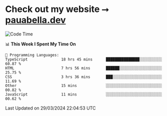 # Check out my website ⭢ [pauabella.dev](https://pauabella.dev)

<!--START_SECTION:waka-->
![Code Time](http://img.shields.io/badge/Code%20Time-3%2C161%20hrs%2029%20mins-blue)

📊 **This Week I Spent My Time On** 

```text
💬 Programming Languages: 
TypeScript               18 hrs 45 mins      ███████████████░░░░░░░░░░   60.87 % 
HTML                     7 hrs 56 mins       ██████░░░░░░░░░░░░░░░░░░░   25.75 % 
CSS                      3 hrs 36 mins       ███░░░░░░░░░░░░░░░░░░░░░░   11.69 % 
Other                    15 mins             ░░░░░░░░░░░░░░░░░░░░░░░░░   00.82 % 
JavaScript               11 mins             ░░░░░░░░░░░░░░░░░░░░░░░░░   00.62 % 
```


 Last Updated on 29/03/2024 22:04:53 UTC
<!--END_SECTION:waka-->
